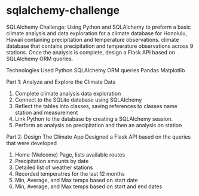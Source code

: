 # sqlalchemy-challenge


SQLAlchemy Challenge: Using Python and SQLAlchemy to preform a basic climate analysis and data exploration for a climate database for Honolulu, Hawaii containing precipitation and temperature observations.    climate database that contains precipitation and temperature observations across 9 stations. Once the analysis is complete, design a Flask API based on SQLAlchemy ORM queries.

Technologies Used
Python
SQLAlchemy ORM queries
Pandas
Matplotlib

Part 1: Analyze and Explore the Climate Data
1. Complete climate analysis data exploration
2. Connect to the SQLite database using SQLAlchemy
3. Reflect the tables into classes, saving references to classes name station and measurement
4. Link Python to the database by creating a SQLAlchemy session.
5. Perform an analysis on precipitation and then an analysis on station 

Part 2: Design The Climate App
Designed a Flask API based on the queries that were developed
1. Home (Welcome) Page, lists available routes
2. Precipitation amounts by date
3. Detailed list of weather stations
4. Recorded temperatres for the last 12 months
5. Min, Average, and Max temps based on start date
6. Min, Average, and Max temps based on start and end dates

